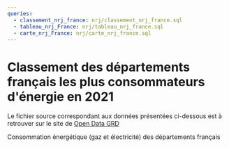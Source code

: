 ```yaml
---
queries:
  - classement_nrj_france: nrj/classement_nrj_france.sql  
  - tableau_nrj_France: nrj/tableau_nrj_france.sql
  - carte_nrj_France: nrj/carte_nrj_france.sql
---
```


# Classement des départements français les plus consommateurs d'énergie en 2021

Le fichier source correspondant aux données présentées ci-dessous est à retrouver sur le site de [Open Data GRD](https://opendata.agenceore.fr/explore/dataset/conso-elec-gaz-annuelle-par-secteur-dactivite-agregee-commune/information/)

Consommation énergétique (gaz et électricité) des départements français

<DataTable data={tableau_nrj_france} link=dpt_link rows=7 rowShading="true">
  <Column id='N°'/>
  <Column id='Département'/> 
  <Column id='Consommation (en TWh)'contentType=colorscale scaleColor=blue//>
</DataTable>

<FranceMapModified
    title = 'Représentation cartographique'
    data={carte_nrj_france} 
    region= nom
    value= 'Consommation (en TWh)'
    link = dpt_link
/>







